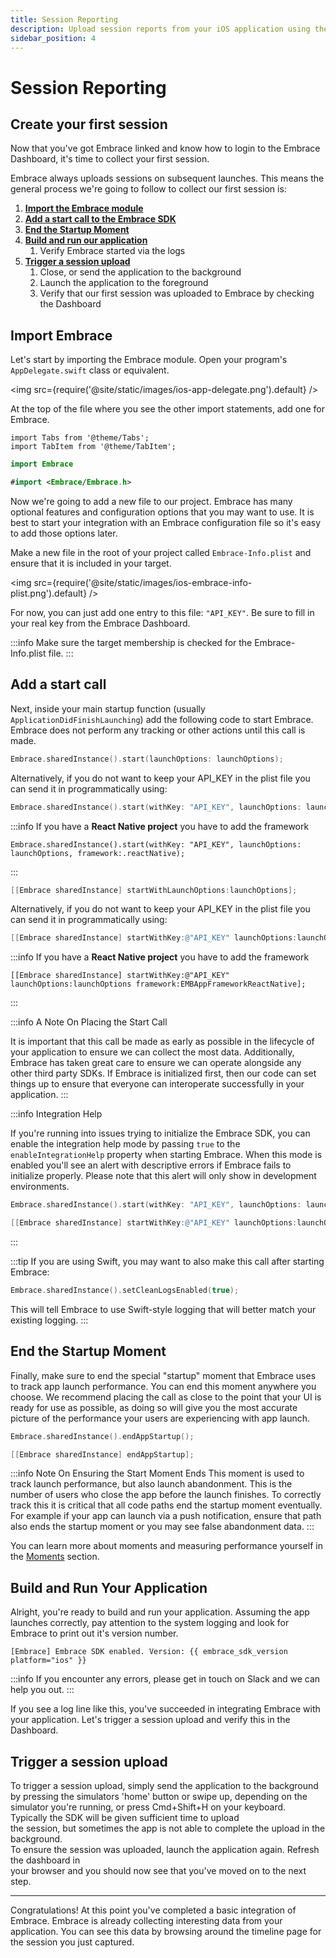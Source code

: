 ```yaml
---
title: Session Reporting
description: Upload session reports from your iOS application using the Embrace SDK
sidebar_position: 4
---
```


# Session Reporting

## Create your first session

Now that you've got Embrace linked and know how to login to the Embrace Dashboard, it's time to collect your first session.  

Embrace always uploads sessions on subsequent launches. This means the general process we're going to follow to collect our first session is:

1. [**Import the Embrace module**](/ios/5x/integration/session-reporting#import-embrace)
1. [**Add a start call to the Embrace SDK**](/ios/5x/integration/session-reporting#add-a-start-call)
1. [**End the Startup Moment**](/ios/5x/integration/session-reporting#end-the-startup-moment)
1. [**Build and run our application**](/ios/5x/integration/session-reporting#build-and-run-your-application)
    1. Verify Embrace started via the logs
1. [**Trigger a session upload**](/ios/5x/integration/session-reporting#trigger-a-session-upload)
    1. Close, or send the application to the background
    1. Launch the application to the foreground
    1. Verify that our first session was uploaded to Embrace by checking the Dashboard

## Import Embrace

Let's start by importing the Embrace module. Open your program's
`AppDelegate.swift` class or equivalent.

<img src={require('@site/static/images/ios-app-delegate.png').default} />

At the top of the file where you see the other import statements, add one for
Embrace.

```mdx-code-block
import Tabs from '@theme/Tabs';
import TabItem from '@theme/TabItem';
```

<Tabs groupId="ios-language" queryString="ios-language">
<TabItem value="swift" label="Swift">

```swift
import Embrace
```

</TabItem>

<TabItem value="objectivec" label="Objective-C">

```swift
#import <Embrace/Embrace.h>
```

</TabItem>
</Tabs>

Now we're going to add a new file to our project. Embrace has many optional
features and configuration options that you may want to use. It is best to
start your integration with an Embrace configuration file so it's easy to add
those options later.  

Make a new file in the root of your project called `Embrace-Info.plist` and ensure
that it is included in your target.

<img src={require('@site/static/images/ios-embrace-info-plist.png').default} />

For now, you can just add one entry to this file: `"API_KEY"`. Be sure to fill in your real key from the Embrace Dashboard.

:::info
Make sure the target membership is checked for the Embrace-Info.plist file.
:::

## Add a start call

Next, inside your main startup function (usually `ApplicationDidFinishLaunching`) add the following code to start Embrace. Embrace does not perform any tracking or other actions until this call is made.

<Tabs groupId="ios-language" queryString="ios-language">
<TabItem value="swift" label="Swift">

```swift
Embrace.sharedInstance().start(launchOptions: launchOptions);
```

Alternatively, if you do not want to keep your API_KEY in the plist file you can send it in programmatically using:

```swift
Embrace.sharedInstance().start(withKey: "API_KEY", launchOptions: launchOptions);
```

:::info
If you have a **React Native project** you have to add the framework
``` React Native
Embrace.sharedInstance().start(withKey: "API_KEY", launchOptions: launchOptions, framework:.reactNative);
```
:::

</TabItem>

<TabItem value="objectivec" label="Objective-C">

```objectivec
[[Embrace sharedInstance] startWithLaunchOptions:launchOptions];
```

Alternatively, if you do not want to keep your API_KEY in the plist file you can send it in programmatically using:

```objectivec
[[Embrace sharedInstance] startWithKey:@"API_KEY" launchOptions:launchOptions];
```
:::info
If you have a **React Native project** you have to add the framework
``` React Native
[[Embrace sharedInstance] startWithKey:@"API_KEY" launchOptions:launchOptions framework:EMBAppFrameworkReactNative];
```
:::
</TabItem>

</Tabs>

:::info A Note On Placing the Start Call

It is important that this call be made as early as possible in the lifecycle of
your application to ensure we can collect the most data. Additionally,
Embrace has taken great care to ensure we can operate alongside any other third
party SDKs. If Embrace is initialized first, then our code can set things up to
ensure that everyone can interoperate successfully in your application.
:::

:::info Integration Help

If you're running into issues trying to initialize the Embrace SDK, you can enable
the integration help mode by passing `true` to the `enableIntegrationHelp` property
when starting Embrace.
When this mode is enabled you'll see an alert with descriptive errors if Embrace
fails to initialize properly.
Please note that this alert will only show in development environments.

<Tabs groupId="ios-language" queryString="ios-language">
<TabItem value="swift" label="Swift">

```swift
Embrace.sharedInstance().start(withKey: "API_KEY", launchOptions: launchOptions, framework: .native, enableIntegrationHelp: true)
```
</TabItem>

<TabItem value="objectivec" label="Objective-C">

```objectivec
[[Embrace sharedInstance] startWithKey:@"API_KEY" launchOptions:launchOptions framework:EMBAppFrameworkNative enableIntegrationHelp:YES];
```
</TabItem>

</Tabs>

:::

:::tip
If you are using Swift, you may want to also make this call after starting Embrace:

```swift
Embrace.sharedInstance().setCleanLogsEnabled(true);
```

This will tell Embrace to use Swift-style logging that will better match your existing logging.
:::

## End the Startup Moment

Finally, make sure to end the special "startup" moment that Embrace uses to track
app launch performance. You can end this moment anywhere you choose. We
recommend placing the call as close to the point that your UI is ready for use
as possible, as doing so will give you the most accurate picture of the
performance your users are experiencing with app launch.

<Tabs groupId="ios-language" queryString="ios-language">
<TabItem value="swift" label="Swift">

```swift
Embrace.sharedInstance().endAppStartup();
```

</TabItem>

<TabItem value="objectivec" label="Objective-C">

```objectivec
[[Embrace sharedInstance] endAppStartup];
```

</TabItem>
</Tabs>

:::info Note On Ensuring the Start Moment Ends
This moment is used to track launch performance, but also launch abandonment. This is the  
number of users who close the app before the launch finishes. To correctly track this
it is critical that all code paths end the startup moment eventually. For example if your
app can launch via a push notification, ensure that path also ends the startup moment or you
may see false abandonment data.
:::

You can learn more about moments and measuring performance yourself in the
[Moments](/ios/5x/features/moments) section.

## Build and Run Your Application

Alright, you're ready to build and run your application. Assuming the app launches
correctly, pay attention to the system logging and look for Embrace to print out
it's version number.

```
[Embrace] Embrace SDK enabled. Version: {{ embrace_sdk_version platform="ios" }}
```

:::info
If you encounter any errors, please get in touch on Slack and we can help you out.
:::

If you see a log line like this, you've succeeded in integrating Embrace with
your application. Let's trigger a session upload and verify this in the
Dashboard.

## Trigger a session upload

To trigger a session upload, simply send the application to the background by pressing
the simulators 'home' button or swipe up, depending on the simulator you're running, or press Cmd+Shift+H on your keyboard.  
Typically the SDK will be given sufficient time to upload  
the session, but sometimes the app is not able to complete the upload in the background.  
To ensure the session was uploaded, launch the application again. Refresh the dashboard in  
your browser and you should now see that you've moved on to the next step.

---

Congratulations! At this point you've completed a basic integration of Embrace.
Embrace is already collecting interesting data from your application. You can
see this data by browsing around the timeline page for the session you just captured.
